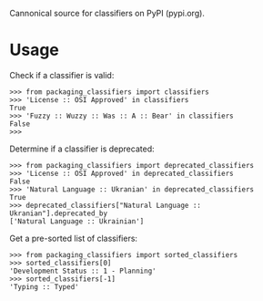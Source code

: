 Cannonical source for classifiers on PyPI (pypi.org).

# Usage
Check if a classifier is valid:

```
>>> from packaging_classifiers import classifiers
>>> 'License :: OSI Approved' in classifiers
True
>>> 'Fuzzy :: Wuzzy :: Was :: A :: Bear' in classifiers
False
>>>
```

Determine if a classifier is deprecated:

```
>>> from packaging_classifiers import deprecated_classifiers
>>> 'License :: OSI Approved' in deprecated_classifiers
False
>>> 'Natural Language :: Ukranian' in deprecated_classifiers
True
>>> deprecated_classifiers["Natural Language :: Ukranian"].deprecated_by
['Natural Language :: Ukrainian']
```

Get a pre-sorted list of classifiers:

```
>>> from packaging_classifiers import sorted_classifiers
>>> sorted_classifiers[0]
'Development Status :: 1 - Planning'
>>> sorted_classifiers[-1]
'Typing :: Typed'
```
